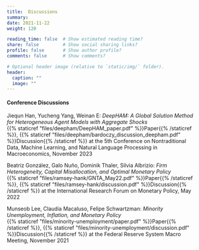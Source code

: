 ```yaml
---
title:  Discussions
summary:
date: 2021-11-22
weight: 120

reading_time: false  # Show estimated reading time?
share: false         # Show social sharing links?
profile: false       # Show author profile?
comments: false      # Show comments?

# Optional header image (relative to `static/img/` folder).
header:
  caption: ""
  image: ""
---
```


#### Conference Discussions

Jiequn Han, Yucheng Yang, Weinan E: *DeepHAM: A Global Solution Method for Heterogeneous Agent Models with Aggregate Shocks*\
{{% staticref "files/deepham/DeepHAM_paper.pdf" %}}Paper{{% /staticref %}}, {{% staticref "files/deepham/bardoczy_discussion_deepham.pdf" %}}Discussion{{% /staticref %}} at the 5th Conference on Nontraditional Data, Machine Learning, and Natural Language Processing in Macroeconomics, November 2023

Beatriz González, Galo Nuño, Dominik Thaler, Silvia Albrizio: *Firm Heterogeneity, Capital Misallocation, and Optimal Monetary Policy*\
{{% staticref "files/ramsey-hank/GNTA_May22.pdf" %}}Paper{{% /staticref %}}, {{% staticref "files/ramsey-hank/discussion.pdf" %}}Discussion{{% /staticref %}} at the International Research Forum on Monetary Policy, May 2022

Munseob Lee, Claudia Macaluso, Felipe Schwartzman: *Minority Unemployment, Inflation, and Monetary Policy*\
{{% staticref "files/minority-unemployment/paper.pdf" %}}Paper{{% /staticref %}}, {{% staticref "files/minority-unemployment/discussion.pdf" %}}Discussion{{% /staticref %}} at the Federal Reserve System Macro Meeting, November 2021
